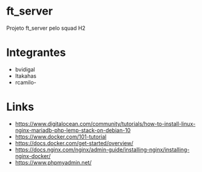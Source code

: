 # ft_server
Projeto ft_server pelo squad H2


# Integrantes
- bvidigal
- ltakahas
- rcamilo-

# Links

- https://www.digitalocean.com/community/tutorials/how-to-install-linux-nginx-mariadb-php-lemp-stack-on-debian-10
- https://www.docker.com/101-tutorial
- https://docs.docker.com/get-started/overview/
- https://docs.nginx.com/nginx/admin-guide/installing-nginx/installing-nginx-docker/
- https://www.phpmyadmin.net/
